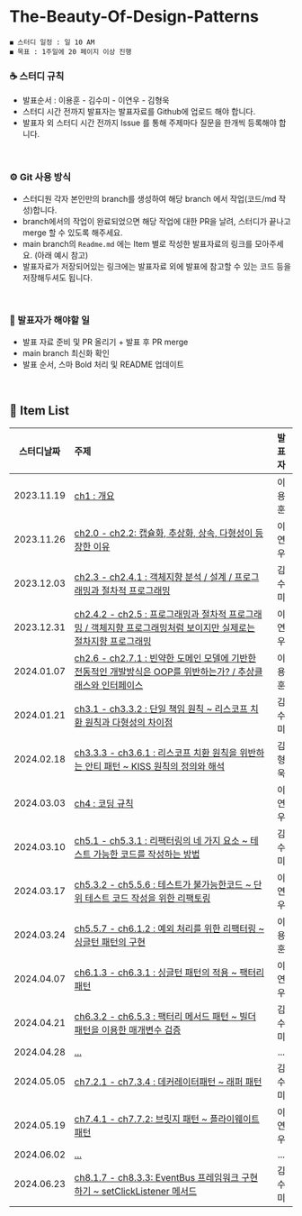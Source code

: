# The-Beauty-Of-Design-Patterns
    ◼︎ 스터디 일정 : 일 10 AM
    ◼︎ 목표 : 1주일에 20 페이지 이상 진행

    
### ☕️ 스터디 규칙
- 발표순서 : 이용훈 - 김수미 - 이연우 - 김형욱
- 스터디 시간 전까지 발표자는 발표자료를 Github에 업로드 해야 합니다.
- 발표자 외 스터디 시간 전까지 Issue 를 통해 주제마다 질문을 한개씩 등록해야 합니다.
<br>

### ⚙️ Git 사용 방식
- 스터디원 각자 본인만의 branch를 생성하여 해당 branch 에서 작업(코드/md 작성)합니다.
- branch에서의 작업이 완료되었으면 해당 작업에 대한 PR을 날려, 스터디가 끝나고 merge 할 수 있도록 해주세요.
- main branch의 `Readme.md` 에는 Item 별로 작성한 발표자료의 링크를 모아주세요. (아래 예시 참고)
- 발표자료가 저장되어있는 링크에는 발표자료 외에 발표에 참고할 수 있는 코드 등을 저장해두셔도 됩니다.
<br>

### 📌 발표자가 해야할 일
- 발표 자료 준비 및 PR 올리기 + 발표 후 PR merge
- main branch 최신화 확인
- 발표 순서, 스마 Bold 처리 및 README 업데이트
<br>


## 🍄 Item List
| 스터디날짜 | 주제 | 발표자 |
|:----------:|:---|:----------:|
| 2023.11.19 | [ch1 : 개요](https://github.com/Dev-Prison/The-Beauty-Of-Design-Patterns/blob/main/yonghoon/ch1.%EA%B0%9C%EC%9A%94.md) | 이용훈 |
| 2023.11.26 | [ch2.0 - ch2.2: 캡슐화, 추상화, 상속, 다형성이 등장한 이유](https://github.com/Dev-Prison/The-Beauty-Of-Design-Patterns/blob/main/ynoolee/ch02/ch02.md) | 이연우 |
| 2023.12.03 | [ch2.3 - ch2.4.1 : 객체지향 분석 / 설계 / 프로그래밍과 절차적 프로그래밍](https://kimsumi.notion.site/CH2-5fc08604b97d41afb2e3a45fe4feb59d) | 김수미 |
| 2023.12.31 | [ch2.4.2 - ch2.5 : 프로그래밍과 절차적 프로그래밍 / 객체지향 프로그래밍처럼 보이지만 실제로는 절차지향 프로그래밍](https://github.com/Dev-Prison/The-Beauty-Of-Design-Patterns/blob/main/ynoolee/ch02/ch2.4_2.5.md) | 이연우 |
| 2024.01.07 | [ch2.6 - ch2.7.1 : 빈약한 도메인 모델에 기반한 전동적인 개발방식은 OOP를 위반하는가? / 추상클래스와 인터페이스](https://github.com/Dev-Prison/The-Beauty-Of-Design-Patterns/blob/main/yonghoon/ch2-6.md) | 이용훈 |
| 2024.01.21 | [ch3.1 - ch3.3.2 : 단일 책임 원칙 ~ 리스코프 치환 원칙과 다형성의 차이점](https://kimsumi.notion.site/CH3-1-CH3-3-2-00b65efc453140ef9d938935671f11d7) | 김수미 |
| 2024.02.18 | [ch3.3.3 - ch3.6.1 : 리스코프 치환 원칙을 위반하는 안티 패턴 ~ KISS 원칙의 정의와 해석](https://morning-paprika-8fa.notion.site/3-3-3-3-6-1-5d4bcc47093f4df1b38c66a00dc9b85f) | 김형욱 |
| 2024.03.03 | [ch4 : 코딩 규칙](https://github.com/Dev-Prison/The-Beauty-Of-Design-Patterns/blob/main/ynoolee/ch04/ch04_%EC%BD%94%EB%94%A9_%EA%B7%9C%EC%B9%99.md) | 이연우 |
| 2024.03.10 | [ch5.1 - ch5.3.1 : 리팩터링의 네 가지 요소 ~ 테스트 가능한 코드를 작성하는 방법](https://kimsumi.notion.site/CH5-1-CH5-3-1-6262633eafcc4601b9fd2b3ad1b4ffcb?pvs=4) | 김수미 |
| 2024.03.17 | [ch5.3.2 - ch5.5.6 : 테스트가 불가능한코드 ~ 단위 테스트 코드 작성을 위한 리팩토링](https://github.com/Dev-Prison/The-Beauty-Of-Design-Patterns/blob/main/ynoolee/ch05/ch05_05_06_%EB%A6%AC%ED%8C%A9%ED%86%A0%EB%A7%81.md) | 이연우 |
| 2024.03.24 | [ch5.5.7 - ch6.1.2 : 예외 처리를 위한 리팩터링 ~ 싱글턴 패턴의 구현](https://github.com/Dev-Prison/The-Beauty-Of-Design-Patterns/blob/main/yonghoon/5.5.7.md) | 이용훈 |
| 2024.04.07 | [ch6.1.3 - ch6.3.1 : 싱글턴 패턴의 적용 ~ 팩터리 패턴](https://github.com/Dev-Prison/The-Beauty-Of-Design-Patterns/blob/main/ynoolee/ch06/ch060103_ch060301.md) | 이연우 |
| 2024.04.21 | [ch6.3.2 - ch6.5.3 : 팩터리 메서드 패턴 ~ 빌더 패턴을 이용한 매개변수 검증](https://kimsumi.notion.site/CH6-3-2-CH6-5-3-2f18f9b43ffa48a7b41dbff72bc6934e) | 김수미 |
| 2024.04.28 | [...]() | ... |
| 2024.05.05 | [ch7.2.1 - ch7.3.4 : 데커레이터패턴 ~ 래퍼 패턴](https://kimsumi.notion.site/CH7-2-CH7-3-f25f638b4b80423cb7eddd02ec52d442) | 김수미 |
| 2024.05.19 | [ch7.4.1 - ch7.7.2: 브릿지 패턴 ~ 플라이웨이트 패턴](https://github.com/Dev-Prison/The-Beauty-Of-Design-Patterns/blob/main/ynoolee/ch07/ch07_bridge_flyweight.md) | 이연우 | 2024.05.26 | [...]() | ... |
| 2024.06.02 | [...]() | ... |
| 2024.06.23 | [ch8.1.7 - ch8.3.3: EventBus 프레임워크 구현하기 ~ setClickListener 메서드](https://kimsumi.notion.site/CH8-1-7-CH8-3-3-603cfc6790954254bb010e7b609593ad?pvs=4) | 김수미 |
